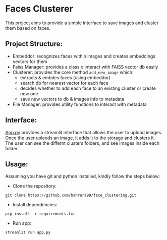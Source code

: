 # Faces Clusterer
This project aims to provide a simple interface to save images and cluster them based on faces.


## Project Structure:
- Embeddor: recognizes faces within images and creates embeddings vectors for them
- Faiss Manager: provides a class o interact with FAISS vector db easily
- Clusterer: provides the core method `add_new_image` which:
    - extracts & embdes faces (using embeddor)
    - search db for nearest vector for each face
    - decides whether to add each face to an existing cluster or create new one
    - save new vectors to db & images info to metadata
- File Manager: provides utility functions to interact with metadata


## Interface:
[App.py](./app.py) provides a streamlit interface that allows the user to upload images.
Once the user uplaods an image, it adds it to the storage and clusters it.
The user can see the differnt clusters folders, and see images inside each folder.


## Usage:
Assuming you have git and python installed, kindly follow the steps below:
- Clone the repository:
```
git clone https://github.com/bshrara99/face_clustering.git
```

- Install dependencies:
```
pip install -r requirements.txt
```

- Run app:
```
streamlit run app.py
```
